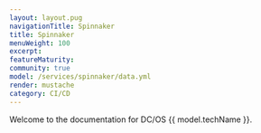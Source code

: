 ```yaml
---
layout: layout.pug
navigationTitle: Spinnaker
title: Spinnaker
menuWeight: 100
excerpt:
featureMaturity:
community: true
model: /services/spinnaker/data.yml
render: mustache
category: CI/CD
---
```


Welcome to the documentation for DC/OS {{ model.techName }}.
